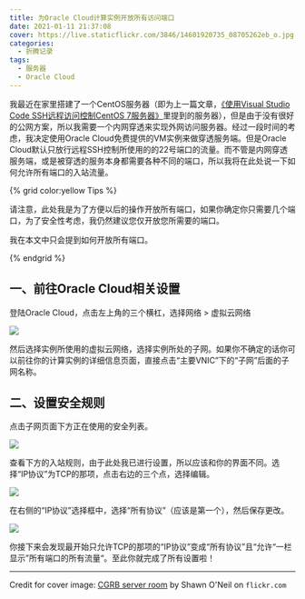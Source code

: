 ```yaml
---
title: 为Oracle Cloud计算实例开放所有访问端口
date: 2021-01-11 21:37:08
cover: https://live.staticflickr.com/3846/14601920735_08705262eb_o.jpg
categories:
  - 折腾记录
tags:
  - 服务器
  - Oracle Cloud
---
```


我最近在家里搭建了一个CentOS服务器（即为上一篇文章，[《使用Visual Studio Code SSH远程访问控制CentOS 7服务器》](https://blog.cubik65536.top/pages/c77340/)里提到的服务器），但是由于没有很好的公网方案，所以我需要一个内网穿透来实现外网访问服务器。经过一段时间的考虑，我决定使用Oracle Cloud免费提供的VM实例来做穿透服务端。但是Oracle Cloud默认只放行远程SSH控制所使用的的22号端口的流量。而不管是内网穿透服务端，或是被穿透的服务本身都需要各种不同的端口，所以我将在此处说一下如何允许所有端口的入站流量。

{% grid color:yellow Tips %}

请注意，此处我是为了方便以后的操作开放所有端口，如果你确定你只需要几个端口，为了安全性考虑，我仍然建议您仅开放您所需要的端口。

我在本文中只会提到如何开放所有端口。

{% endgrid %}

## 一、前往Oracle Cloud相关设置

登陆Oracle Cloud，点击左上角的三个横杠，选择网络 > 虚拟云网络

![](https://cdn.jsdelivr.net/gh/Cubik65536/Cubik-Image-Hosting-Service/public/assets/img/20210111220113.png)

然后选择实例所使用的虚拟云网络，选择实例所处的子网。如果你不确定的话你可以前往你的计算实例的详细信息页面，直接点击“主要VNIC”下的“子网”后面的子网名称。

## 二、设置安全规则

点击子网页面下方正在使用的安全列表。

![](https://cdn.jsdelivr.net/gh/Cubik65536/Cubik-Image-Hosting-Service/public/assets/img/20210111220606.png)

查看下方的入站规则，由于此处我已进行设置，所以应该和你的界面不同。选择“IP协议”为TCP的那项，点击右边的三个点，选择编辑。

![](https://cdn.jsdelivr.net/gh/Cubik65536/Cubik-Image-Hosting-Service/public/assets/img/20210111220720.png)

在右侧的“IP协议”选择框中，选择“所有协议”（应该是第一个），然后保存更改。

![](https://cdn.jsdelivr.net/gh/Cubik65536/Cubik-Image-Hosting-Service/public/assets/img/20210111221009.png)

你接下来会发现最开始只允许TCP的那项的“IP协议”变成“所有协议”且“允许“一栏显示”所有端口的所有流量“。至此你就完成了所有设置啦！

--------------------------------

Credit for cover image: [CGRB server room](https://www.flickr.com/photos/oneilsh/14601920735) by Shawn O'Neil on `flickr.com`
